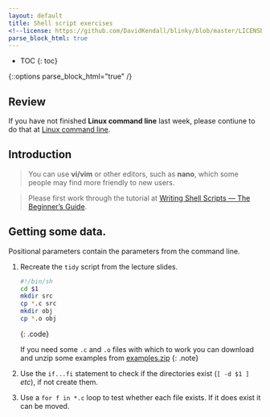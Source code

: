 ```yaml
---
layout: default
title: Shell script exercises
<!--license: https://github.com/DavidKendall/blinky/blob/master/LICENSE-->
parse_block_html: true
---
```


* TOC
{: toc}

{::options parse_block_html="true" /}


## Review

If you have not finished **Linux command line** last week, please contiune to do that at [Linux command line](https://wkz20042008.github.io/kf4005/L02.html).


## Introduction
<!-- 
This lab is based on the material in
[The Linux Command Line]({{site.baseurl}}{{site.raurl}}/TLCL.pdf) chapters
24 to 35.
-->

> You can use **vi/vim** or other editors, such as **nano**, which some people may find more friendly to new users.

> Please first work through the tutorial at [Writing Shell Scripts — The Beginner’s Guide](https://medium.com/tech-tajawal/writing-shell-scripts-the-beginners-guide-4778e2c4f609).

<!-- 
> It is worth going over the [Gentle Introduction to vi
> chapter]({{site.baseurl}}{{site.raurl}}/TLCL.pdf)
> as a passing familiarity with `vi` is always useful


Scripts are very powerful tools in the hands of a Unix programmer.
Of the 4643 commands available through the PATH variable on my machine,
601 are shell scripts (about 12%).  This data itself was collected with a shell script
shown below (don't worry if you don't understand it yet!).

```sh
#/bin/bash
declare -A counts
for d in ${PATH//:/ }
do
        for f in $d/*
        do
                type=$(file -Lb $f|cut -d, -f1)
                counts["$type"]=$((${counts["$type"]}+1))
        done
done

declare -i total
for key in "${!counts[@]}"
do
        total+=${counts[$key]}
        echo -e ${counts[$key]} "\t" $key
done
echo -e $total "\t" total
```
{: .example }



## Exercises

Remember that the text in the blue boxes goes _into_ a file, that file has the
execute bit set and then the file is executed at the command prompt.

```sh
unix$ vi hello
unix$ chmod u+x hello
unix$ ./hello
Hello everyone!
unix$ ./hello
Hello everyone!
unix$ 
```
{: .question }

--------------

1. Try the hello world script from chapter 24.
	```sh
	#!/bin/bash
	echo "hello world"
	```
	{: .code}
2. We want to produce some reports with a header, modify the _here document_
   example from page 371
	```sh
	#!/bin/bash
	cat<<eof
	| title: A Report Generator for $HOST
    | author: A N Other ($LOGNAME)
	| date: $
	eof
	```
	{: .code}
3. You may want to make use of a variable to store the real name of the
   author.  The header becomes.
	```sh
	#!/bin/bash
	NAME="Your name (you will need the quotes)"
	cat<<eof
	| title: A Report Generator for $HOST
    | author: $NAME   ($LOGNAME)
	| date: $
	eof
	```
	{: .code}
4. You may want to add the time and date to the header (see Shotts page 370)     
-->
## Getting some data.
Positional parameters contain the parameters from the command line.

1. Recreate the `tidy` script from the lecture slides.
    ```sh
    #!/bin/sh
    cd $1
    mkdir src
    cp *.c src
    mkdir obj
    cp *.o obj
    ```
    {: .code}
 
    If you need some `.c` and `.o` files with which to work you can download
     and unzip some examples from
[examples.zip]({{site.baseurl}}{{site.raurl}}/examples.zip)
    {: .note}
2. Use the `if...fi` statement to check if the directories exist (`[ -d $1 ]`
   _etc_), if not create them.
3. Use a `for f in *.c` loop to test whether each file exists. If it does
   exist it can be moved.

<!-- 
## Command line Options
Shell scripts are _almost never_ interactive.  Control of the script's
behaviour is through command-line-options.  [Chapter 12 of the POSIX
standard](http://pubs.opengroup.org/onlinepubs/9699919799/basedefs/V1_chap12.html)
discusses the syntax and conventions used for options.

The shell provides a command `getops` that helps with the processing of shell
options.  (There is a [small
tutorial](http://wiki.bash-hackers.org/howto/getopts_tutorial) online).
It has a small script illustrating the use of `getopt`.

```sh
#!/bin/bash
 
while getopts ":a:" opt; do
  case $opt in
    a)
      echo "-a was triggered, Parameter: $OPTARG" >&2
      ;;
    \?)
      echo "Invalid option: -$OPTARG" >&2
      exit 1
      ;;
    :)
      echo "Option -$OPTARG requires an argument." >&2
      exit 1
      ;;
  esac
done
```
{: .code}

1. Modify the `tidy` script to make use of command-line options, 
   a suggested set includes

   -d &lt;_dir_&gt;
   : A directory to tidy 

   -s &lt;_source_&gt;
   : a directory to copy the `.c` files into 

   -o &lt;_objects_&gt;
   : a directory ro copy the `.o` files into

-->
